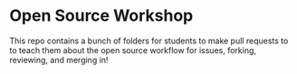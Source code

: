 # Open Source Workshop

This repo contains a bunch of folders for students to make pull requests to to teach them about the open source workflow for issues, forking, reviewing, and merging in! 